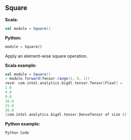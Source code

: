 ## Square ##

**Scala:**
```scala
val module = Square()
```
**Python:**
```python
module = Square()
```

Apply an element-wise square operation.

**Scala example:**
```scala
val module = Square()
> module.forward(Tensor.range(1, 6, 1))
res4: com.intel.analytics.bigdl.tensor.Tensor[Float] =
1.0
4.0
9.0
16.0
25.0
36.0
[com.intel.analytics.bigdl.tensor.DenseTensor of size 6]

```

**Python example:**
```python
Python Code
```
